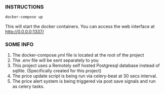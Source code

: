 ### INSTRUCTIONS

``` bash
docker-compose up
```
This will start the docker containers. You can access the web interface at http://0.0.0.0:1337/ 

### SOME INFO 

1. The docker-compose.yml file is located at the root of the project
2. The .env file will be sent separately to you
3. This project uses a Remotely self hosted Postgresql database instead of sqllite. (Specifically created for this project)
4. The price update script is being run via celery-beat at 30 secs interval.
5. The price alert system is being triggered via post save signals and run as celery tasks. 